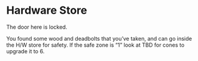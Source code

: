 # Hardware Store

The door here is locked.

<Need id="hw-key">
You found some wood and deadbolts that you’ve taken, and can go inside the H/W store for safety.  If the safe zone is “1” look at TBD for cones to upgrade it to 6.
</Need>
